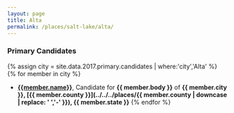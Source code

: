 ```yaml
---
layout: page
title: Alta
permalink: /places/salt-lake/alta/
---
```


### Primary Candidates
{% assign city = site.data.2017.primary.candidates | where:'city','Alta' %}
{% for member in city  %}
- <strong>[{{member.name}}](../../../people/{{member.id}})</strong>, Candidate for <strong>{{ member.body }}</strong> of <strong>{{ member.city }}, [{{ member.county }}](../../../places/{{ member.county | downcase | replace: ' ','-' }}), {{ member.state }}</strong>
{% endfor %}
